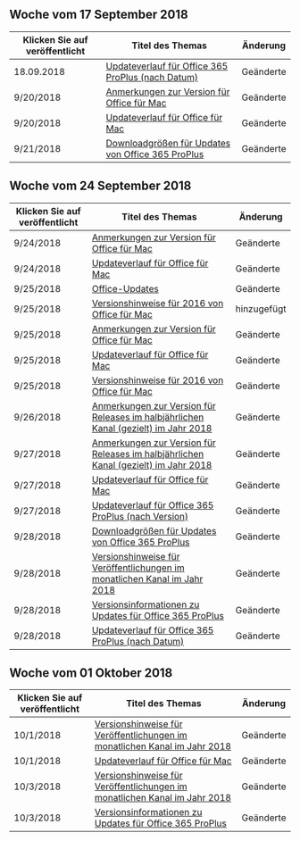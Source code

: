 

## <a name="week-of-september-17-2018"></a>Woche vom 17 September 2018


| Klicken Sie auf veröffentlicht |Titel des Themas | Änderung |
|------|------------|--------|
| 18.09.2018 | [Updateverlauf für Office 365 ProPlus (nach Datum)](/OfficeUpdates/update-history-office365-proplus-by-date) | Geänderte |
| 9/20/2018 | [Anmerkungen zur Version für Office für Mac](/OfficeUpdates/release-notes-office-for-mac) | Geänderte |
| 9/20/2018 | [Updateverlauf für Office für Mac](/OfficeUpdates/update-history-office-for-mac) | Geänderte |
| 9/21/2018 | [Downloadgrößen für Updates von Office 365 ProPlus](/OfficeUpdates/download-sizes-office365-proplus-updates) | Geänderte |


## <a name="week-of-september-24-2018"></a>Woche vom 24 September 2018


| Klicken Sie auf veröffentlicht |Titel des Themas | Änderung |
|------|------------|--------|
| 9/24/2018 | [Anmerkungen zur Version für Office für Mac](/OfficeUpdates/release-notes-office-for-mac) | Geänderte |
| 9/24/2018 | [Updateverlauf für Office für Mac](/OfficeUpdates/update-history-office-for-mac) | Geänderte |
| 9/25/2018 | [Office-Updates](/OfficeUpdates/index) | Geänderte |
| 9/25/2018 | [Versionshinweise für 2016 von Office für Mac](/OfficeUpdates/release-notes-office-2016-mac) | hinzugefügt |
| 9/25/2018 | [Anmerkungen zur Version für Office für Mac](/OfficeUpdates/release-notes-office-for-mac) | Geänderte |
| 9/25/2018 | [Updateverlauf für Office für Mac](/OfficeUpdates/update-history-office-for-mac) | Geänderte |
| 9/25/2018 | [Versionshinweise für 2016 von Office für Mac](/OfficeUpdates/release-notes-office-2016-mac) | Geänderte |
| 9/26/2018 | [Anmerkungen zur Version für Releases im halbjährlichen Kanal (gezielt) im Jahr 2018](/OfficeUpdates/semi-annual-channel-targeted-2018) | Geänderte |
| 9/27/2018 | [Anmerkungen zur Version für Releases im halbjährlichen Kanal (gezielt) im Jahr 2018](/OfficeUpdates/semi-annual-channel-targeted-2018) | Geänderte |
| 9/27/2018 | [Updateverlauf für Office für Mac](/OfficeUpdates/update-history-office-for-mac) | Geänderte |
| 9/27/2018 | [Updateverlauf für Office 365 ProPlus (nach Version)](/OfficeUpdates/update-history-office365-proplus-by-version) | Geänderte |
| 9/28/2018 | [Downloadgrößen für Updates von Office 365 ProPlus](/OfficeUpdates/download-sizes-office365-proplus-updates) | Geänderte |
| 9/28/2018 | [Versionshinweise für Veröffentlichungen im monatlichen Kanal im Jahr 2018](/OfficeUpdates/monthly-channel-2018) | Geänderte |
| 9/28/2018 | [Versionsinformationen zu Updates für Office 365 ProPlus](/OfficeUpdates/release-notes-office365-proplus) | Geänderte |
| 9/28/2018 | [Updateverlauf für Office 365 ProPlus (nach Datum)](/OfficeUpdates/update-history-office365-proplus-by-date) | Geänderte |


## <a name="week-of-october-01-2018"></a>Woche vom 01 Oktober 2018


| Klicken Sie auf veröffentlicht |Titel des Themas | Änderung |
|------|------------|--------|
| 10/1/2018 | [Versionshinweise für Veröffentlichungen im monatlichen Kanal im Jahr 2018](/OfficeUpdates/monthly-channel-2018) | Geänderte |
| 10/1/2018 | [Updateverlauf für Office für Mac](/OfficeUpdates/update-history-office-for-mac) | Geänderte |
| 10/3/2018 | [Versionshinweise für Veröffentlichungen im monatlichen Kanal im Jahr 2018](/OfficeUpdates/monthly-channel-2018) | Geänderte |
| 10/3/2018 | [Versionsinformationen zu Updates für Office 365 ProPlus](/OfficeUpdates/release-notes-office365-proplus) | Geänderte |
